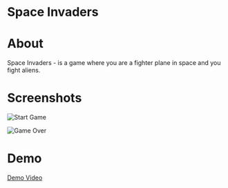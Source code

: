 # Space Invaders

# About

Space Invaders - is a game where you are a fighter plane in space and you fight aliens.

# Screenshots

![Start Game](https://github.com/TiberiuTech/SpaceInvaders/blob/master/src/Start.png)

![Game Over](https://github.com/TiberiuTech/SpaceInvaders/blob/master/src/Game%20Over.png)

# Demo

[Demo Video](https://drive.google.com/file/d/1UqtT1wpEt4O56j1JzIkNTPTaXjHM8EHG/view?usp=sharing)
